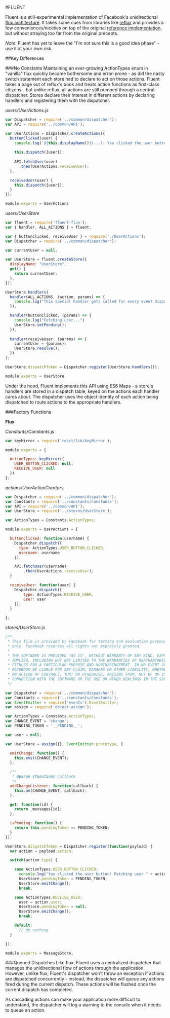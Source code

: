 #FLUENT

Fluent is a still-experimental implementation of Facebook's unidirectional [flux architecture](https://facebook.github.io/flux/). It takes some cues from libraries like [reflux](https://github.com/spoike/refluxjs) and provides a few conveniences/niceties on top of the original [reference implementation](https://github.com/facebook/flux), but without straying too far from the original precepts.

*Note*: Fluent has yet to leave the "I'm not sure this is a good idea phase" - use it at your own risk. 

##Key Differences

###No Constants
Maintaining an ever-growing ActionTypes enum in "vanilla" flux quickly became bothersome and error-prone - as did the nasty switch statement each store had to declare to act on those actions. Fluent takes a page out of reflux's book and treats action functions as first-class citizens - but unlike reflux, all actions are still pumped through a central dispatcher. Stores declare their interest in different actions by declaring handlers and registering them with the dispatcher.

*users/UserActions.js*
```js
var Dispatcher = require('../common/dispatcher');
var API = require('../common/API');

var UserActions = Dispatcher.createActions({
  buttonClicked(user) {
    console.log(`${this.displayName()}(...): You clicked the user button!!`)
    
    this.dispatch({user});
    
    API.fetchUser(user)
      .then(UserActions.receiveUser);
  }, 

  receiveUser(user) {
    this.dispatch({user});
  }
});

module.exports = UserActions
```

*users/UserStore*
```js
var fluent = require('fluent-flux');
var { handler, ALL_ACTIONS } = fluent;

var { buttonClicked, receiveUser } = require('./UserActions');
var Dispatcher = require('../common/dispatcher');

var currentUser = null;

var UserStore = fluent.createStore({
  displayName: "UserStore",
  get() {
    return currentUser;
  },
});

UserStore.handlers(
  handler(ALL_ACTIONS, (action, params) => {
    console.log("This special handler gets called for every event dispatched!");
  }),

  handler(buttonClicked, (params) => {
    console.log("Fetching user...")
    UserStore.setPending();
  }),
  
  handler(receiveUser, (params) => {
    currentUser = {params};
    UserStore.resolve();
  })
);

UserStore.dispatchToken = Dispatcher.register(UserStore.handlers());

module.exports = UserStore
```

Under the hood, Fluent implements this API using ES6 Maps - a store's handlers are stored in a dispatch table, keyed on the actions each handler cares about. The dispatcher uses the object identity of each action being dispatched to route actions to the appropriate handlers.

###Factory Functions

__Flux__

*Constants/Constants.js*
```js
var keyMirror = require('react/lib/keyMirror');

module.exports = {

  ActionTypes: keyMirror({
    USER_BUTTON_CLICKED: null,
    RECEIVE_USER: null
  })
};
```

*actions/UserActionCreators*
```js
var Dispatcher = require('../common/dispatcher');
var Constants = require('../constants/Constants');
var API = require('../common/API');
var UserStore = require('../stores/UserStore');

var ActionTypes = Constants.ActionTypes;

module.exports = UserActions = {

  buttonClicked: function(username) {
    Dispatcher.dispatch({
      type: ActionTypes.USER_BUTTON_CLICKED,
      username: username
    });

    API.fetchUser(username)
        .then(UserActions.receiveUser);
  }

  receiveUser: function(user) {
    Dispatcher.dispatch({
        type: ActionTypes.RECEIVE_USER,
        user: user
    });
  }

};
```

*stores/UserStore.js*
```js
/**
 * This file is provided by Facebook for testing and evaluation purposes
 * only. Facebook reserves all rights not expressly granted.
 *
 * THE SOFTWARE IS PROVIDED "AS IS", WITHOUT WARRANTY OF ANY KIND, EXPRESS OR
 * IMPLIED, INCLUDING BUT NOT LIMITED TO THE WARRANTIES OF MERCHANTABILITY,
 * FITNESS FOR A PARTICULAR PURPOSE AND NONINFRINGEMENT. IN NO EVENT SHALL
 * FACEBOOK BE LIABLE FOR ANY CLAIM, DAMAGES OR OTHER LIABILITY, WHETHER IN
 * AN ACTION OF CONTRACT, TORT OR OTHERWISE, ARISING FROM, OUT OF OR IN
 * CONNECTION WITH THE SOFTWARE OR THE USE OR OTHER DEALINGS IN THE SOFTWARE.
 */

var Dispatcher = require('../common/dispatcher');
var Constants = require('../constants/Constants');
var EventEmitter = require('events').EventEmitter;
var assign = require('object-assign');

var ActionTypes = Constants.ActionTypes;
var CHANGE_EVENT = 'change';
var PENDING_TOKEN = '__PENDING__';

var user = null;

var UserStore = assign({}, EventEmitter.prototype, {

  emitChange: function() {
    this.emit(CHANGE_EVENT);
  },

  /**
   * @param {function} callback
   */
  addChangeListener: function(callback) {
    this.on(CHANGE_EVENT, callback);
  },

  get: function(id) {
    return _messages[id];
  },

  isPending: function() {
    return this.pendingToken == PENDING_TOKEN;
  }
});

UserStore.dispatchToken = Dispatcher.register(function(payload) {
  var action = payload.action;

  switch(action.type) {

    case ActionTypes.USER_BUTTON_CLICKED:
      console.log("You clicked the user button! Fetching user " + action.username);
      UserStore.pendingToken = PENDING_TOKEN;
      UserStore.emitChange();
      break;

    case ActionTypes.RECEIVE_USER:
      user = action.user;
      UserStore.pendingToken = null;
      UserStore.emitChange();
      break;

    default:
      // do nothing
  }

});

module.exports = MessageStore;
```


###Queued Dispatches
Like flux, Fluent uses a centralized dispatcher that manages the unidirectional flow of actions through the application. However, unlike flux, Fluent's dispatcher won't throw an exception if actions are dispatched concurrently - instead, the dispatcher will queue any actions fired during the current dispatch. These actions will be flushed once the current dispatch has completed.

As cascading actions can make your application more difficult to understand, the dispatcher will log a warning to the console when it needs to queue an action.